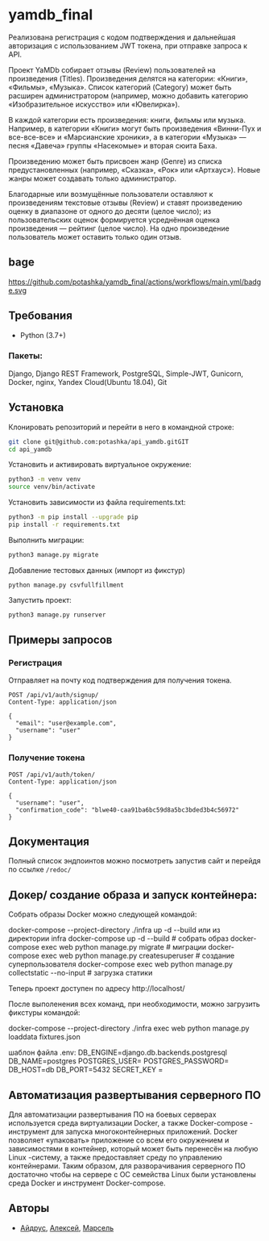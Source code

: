 # yamdb_final
Реализована регистрация с кодом подтверждения и дальнейшая авторизация с использованием JWT токена, при отправке запроса к API.

Проект YaMDb собирает отзывы (Review) пользователей на произведения (Titles). Произведения делятся на категории: «Книги», «Фильмы», «Музыка». Список категорий (Category) может быть расширен администратором (например, можно добавить категорию «Изобразительное искусство» или «Ювелирка»).

В каждой категории есть произведения: книги, фильмы или музыка. Например, в категории «Книги» могут быть произведения «Винни-Пух и все-все-все» и «Марсианские хроники», а в категории «Музыка» — песня «Давеча» группы «Насекомые» и вторая сюита Баха.

Произведению может быть присвоен жанр (Genre) из списка предустановленных (например, «Сказка», «Рок» или «Артхаус»). Новые жанры может создавать только администратор.

Благодарные или возмущённые пользователи оставляют к произведениям текстовые отзывы (Review) и ставят произведению оценку в диапазоне от одного до десяти (целое число); из пользовательских оценок формируется усреднённая оценка произведения — рейтинг (целое число). На одно произведение пользователь может оставить только один отзыв.

## bage
https://github.com/potashka/yamdb_final/actions/workflows/main.yml/badge.svg

## Требования
- Python (3.7+)

### Пакеты:
Django, Django REST Framework, PostgreSQL, Simple-JWT, Gunicorn, Docker, nginx, Yandex Cloud(Ubuntu 18.04), Git

## Установка
Клонировать репозиторий и перейти в него в командной строке:
```bash
git clone git@github.com:potashka/api_yamdb.gitGIT
cd api_yamdb
```
Установить и активировать виртуальное окружение:
```bash
python3 -m venv venv
source venv/bin/activate
```
Установить зависимости из файла requirements.txt:
```bash
python3 -m pip install --upgrade pip
pip install -r requirements.txt
```
Выполнить миграции:
```bash
python3 manage.py migrate
```
Добавление тестовых данных (импорт из фикстур)
```
python manage.py csvfullfillment
```
Запустить проект:
```bash
python3 manage.py runserver
```

## Примеры запросов
### Регистрация 
Отправляет на почту код подтверждения для получения токена.
```
POST /api/v1/auth/signup/
Content-Type: application/json

{
  "email": "user@example.com",
  "username": "user"
}
```
### Получение токена
```
POST /api/v1/auth/token/
Content-Type: application/json

{
  "username": "user",
  "confirmation_code": "blwe40-caa91ba6bc59d8a5bc3bded3b4c56972"
}
```

## Документация
Полный список эндпоинтов можно посмотреть запустив сайт и перейдя по ссылке `/redoc/`

## Докер/ создание образа и запуск контейнера:

Собрать образы Docker можно следующей командой:

docker-compose --project-directory ./infra up -d --build
или из директории infra docker-compose up -d --build # собрать образ 
docker-compose exec web python manage.py migrate # миграции
docker-compose exec web python manage.py createsuperuser # создание суперпользователя
docker-compose exec web python manage.py collectstatic --no-input # загрузка статики

Теперь проект доступен по адресу http://localhost/


После выполенения всех команд, при необходимости, можно загрузить фикстуры командой:

docker-compose --project-directory ./infra exec web python manage.py loaddata fixtures.json

шаблон файла .env:
  DB_ENGINE=django.db.backends.postgresql
  DB_NAME=postgres
  POSTGRES_USER=
  POSTGRES_PASSWORD=
  DB_HOST=db
  DB_PORT=5432
  SECRET_KEY = 

## Автоматизация развертывания серверного ПО
Для автоматизации развертывания ПО на боевых серверах используется среда виртуализации Docker, а также Docker-compose - инструмент для запуска многоконтейнерных приложений. Docker позволяет «упаковать» приложение со всем его окружением и зависимостями в контейнер, который может быть перенесён на любую Linux -систему, а также предоставляет среду по управлению контейнерами. Таким образом, для разворачивания серверного ПО достаточно чтобы на сервере с ОС семейства Linux были установлены среда Docker и инструмент Docker-compose.


## Авторы
- [Айдрус](https://github.com/zamaev), [Алексей](https://github.com/potashka), [Марсель](https://github.com/honour4life)

  
